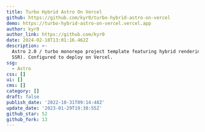 ```yaml
---
title: Turbo Hybrid Astro On Vercel
github: https://github.com/kyr0/turbo-hybrid-astro-on-vercel
demo: https://turbo-hybrid-astro-on-vercel.vercel.app
author: kyr0
author_link: https://github.com/kyr0
date: 2024-02-18T13:01:16.462Z
description: >-
  Astro 2.0 / turbo monorepo project template featuring hybrid rendering (SSG +
  SSR). Configured to deploy on Vercel.
ssg:
  - Astro
css: []
ui: []
cms: []
category: []
draft: false
publish_date: '2022-10-31T09:14:48Z'
update_date: '2023-01-29T19:38:55Z'
github_star: 52
github_fork: 13
---
```

